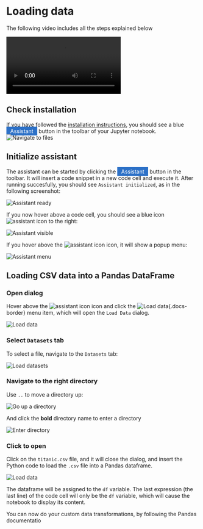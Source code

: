 # Loading data

The following video includes all the steps explained below

<video controls>
    <source src="https://user-images.githubusercontent.com/1765949/166242724-f7f31c93-8dd1-46e4-8c82-611a63800fbd.mp4" type="video/mp4">
</video>

## Check installation

If you have followed the [installation instructions](../../install.md), you should see a blue <span style="background-color: #2D71C7; color: white; padding: 3px 10px 3px 10px">Assistant</span> button in the toolbar of your Jupyter notebook.
![Navigate to files](../../screenshots/00-initial.png)

## Initialize assistant


The assistant can be started by clicking the <span style="background-color: #2D71C7; color: white; padding: 3px 10px 3px 10px">Assistant</span> button in the toolbar. It will insert a code snippet in a new code cell and execute it. After running succesfully, you should see `Assistant initialized`, as in the following screenshot:

![Assistant ready](../../screenshots/01-assistant-ready.png)

If you now hover above a code cell, you should see a blue icon ![assistant icon](../../screenshots/general/assistant-icon.png) to the right:

![Assistant visible](../../screenshots/02-assistant-visible.png)

If you hover above the ![assistant icon](../../screenshots/general/assistant-icon.png) icon, it will show a popup menu:

![Assistant menu](../../screenshots/03-assistant-expand.png)

## Loading CSV data into a Pandas DataFrame


### Open dialog

Hover above the ![assistant icon](../../screenshots/general/assistant-icon.png) icon and click the ![Load data](../../screenshots/general/assistant-load-data.png){.docs-border} menu item, which will open the `Load Data` dialog.

![Load data](../../screenshots/04-load-data.png)

### Select `Datasets` tab

To select a file, navigate to the `Datasets` tab:

![Load datasets](../../screenshots/05-load-data-datasets.png)

### Navigate to the right directory

Use `..` to move a directory up:

![Go up a directory](../../screenshots/06-load-data-datasets-dir-up.png)

And click the **bold** directory name to enter a directory

![Enter directory](../../screenshots/07-load-data-datasets-dir-mydata.png)

### Click to open

Click on the `titanic.csv` file, and it will close the dialog, and insert the Python code to load the `.csv` file
into a Pandas dataframe.

![Load data](../../screenshots/08-load-data-titanic.png)

The dataframe will be assigned to the `df` variable. The last expression (the last line) of the code cell will only be the `df` variable, which will
cause the notebook to display its content.


You can now do your custom data transformations, by following the Pandas documentatio